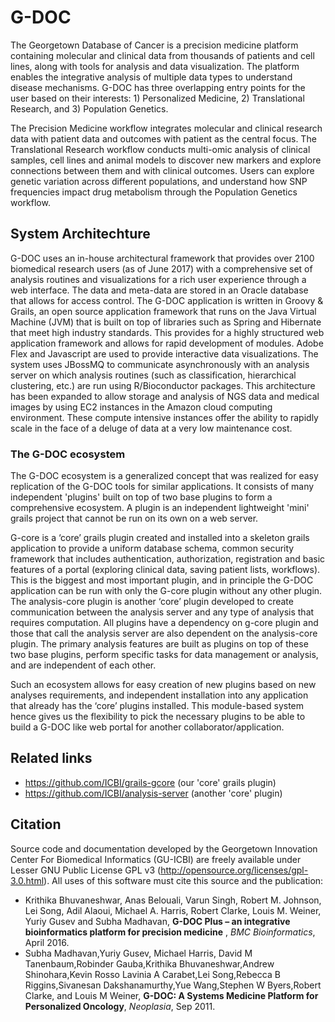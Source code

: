 # G-DOC

The Georgetown Database of Cancer is a precision medicine platform containing molecular and clinical data from thousands of patients and cell lines, along with tools for analysis and data visualization. 
The platform enables the integrative analysis of multiple data types to understand disease mechanisms. G-DOC has three overlapping entry points for the user based on their interests: 1) Personalized Medicine, 2) Translational Research, and 3) Population Genetics. 

The Precision Medicine workflow integrates molecular and clinical research data with patient data and outcomes with patient as the central focus. The Translational Research workflow conducts multi-omic analysis of clinical samples, cell lines and animal models to discover new markers and explore connections between them and with clinical outcomes. Users can explore genetic variation across different populations, and understand how SNP frequencies impact drug metabolism through the Population Genetics workflow.

## System Architechture
G-DOC uses an in-house architectural framework that provides over 2100 biomedical research users (as of June 2017) with a comprehensive set of analysis routines and visualizations for a rich user experience through a web interface. The data and meta-data are stored in an Oracle database that allows for access control. The G-DOC  application is written in Groovy & Grails, an open source application framework that runs on the Java Virtual Machine (JVM) that is built on top of libraries such as Spring and Hibernate that meet high industry standards. This provides for a highly structured web application framework and allows for rapid development of modules. Adobe Flex and Javascript are used to provide interactive data visualizations. The system uses JBossMQ to communicate asynchronously with an analysis server on which analysis routines (such as classification, hierarchical clustering, etc.) are run using R/Bioconductor packages. This architecture has been expanded to allow storage and analysis of NGS data and medical images by using EC2 instances in the Amazon cloud computing environment. These compute intensive instances offer the ability to rapidly scale in the face of a deluge of data at a very low maintenance cost.

### The G-DOC ecosystem
The G-DOC ecosystem is a generalized concept that was realized for easy replication of the G-DOC tools for similar applications. It consists of many independent 'plugins' built on top of two base plugins to form a comprehensive ecosystem. A plugin is an independent lightweight 'mini' grails project that cannot be run on its own on a web server. 

G-core is a ‘core’ grails plugin created and installed into a skeleton grails application to provide a uniform database schema, common security framework that includes authentication, authorization, registration and basic features of a portal (exploring clinical data, saving patient lists, workflows). This is the biggest and most important plugin, and in principle the G-DOC application can be run with only the G-core plugin without any other plugin. The analysis-core plugin is another ‘core’ plugin developed to create communication between the analysis server and any type of analysis that requires computation. All plugins have a dependency on g-core plugin and those that call the analysis server are also dependent on the analysis-core plugin. The primary analysis features are built as plugins on top of these two base plugins, perform specific tasks for data management or analysis, and are independent of each other.

Such an ecosystem allows for easy creation of new plugins based on new analyses requirements, and independent installation into any application that already has the ‘core’ plugins installed. This module-based system hence gives us the flexibility to pick the necessary plugins to be able to build a G-DOC like web portal for another collaborator/application.

## Related links
* https://github.com/ICBI/grails-gcore  (our 'core' grails plugin)
* https://github.com/ICBI/analysis-server (another 'core' plugin)

## Citation
Source code and documentation developed by the Georgetown Innovation Center For Biomedical Informatics (GU-ICBI) are freely available under Lesser GNU Public License GPL v3 (http://opensource.org/licenses/gpl-3.0.html).
All uses of this software must cite this source and the publication:

* Krithika Bhuvaneshwar, Anas Belouali, Varun Singh, Robert M. Johnson, Lei Song, Adil Alaoui, Michael A. Harris, Robert Clarke, Louis M. Weiner, Yuriy Gusev and Subha Madhavan, **G-DOC Plus – an integrative bioinformatics platform for precision medicine** , *BMC Bioinformatics*, April 2016.
* Subha Madhavan,Yuriy Gusev, Michael Harris, David M Tanenbaum,Robinder Gauba,Krithika Bhuvaneshwar,Andrew Shinohara,Kevin Rosso Lavinia A Carabet,Lei Song,Rebecca B Riggins,Sivanesan Dakshanamurthy,Yue Wang,Stephen W Byers,Robert Clarke, and Louis M Weiner, **G-DOC: A Systems Medicine Platform for Personalized Oncology**, *Neoplasia*, Sep 2011.
